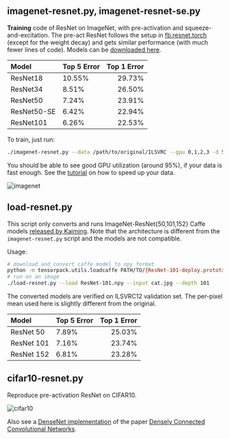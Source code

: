 
## imagenet-resnet.py, imagenet-resnet-se.py

__Training__ code of ResNet on ImageNet, with pre-activation and squeeze-and-excitation.
The pre-act ResNet follows the setup in [fb.resnet.torch](https://github.com/facebook/fb.resnet.torch) (except for the weight decay)
and gets similar performance (with much fewer lines of code).
Models can be [downloaded here](https://goo.gl/6XjK9V).

| Model              | Top 5 Error | Top 1 Error |
|:-------------------|-------------|------------:|
| ResNet18           |     10.55%  |      29.73% |
| ResNet34           |     8.51%   |      26.50% |
| ResNet50           |     7.24%   |      23.91% |
| ResNet50-SE        |     6.42%   |      22.94% |
| ResNet101          |     6.26%   |      22.53% |

To train, just run:
```bash
./imagenet-resnet.py --data /path/to/original/ILSVRC --gpu 0,1,2,3 -d 50
```
You should be able to see good GPU utilization (around 95%), if your data is fast enough.
See the [tutorial](http://tensorpack.readthedocs.io/en/latest/tutorial/efficient-dataflow.html) on how to speed up your data.

![imagenet](imagenet-resnet.png)

## load-resnet.py

This script only converts and runs ImageNet-ResNet{50,101,152} Caffe models [released by Kaiming](https://github.com/KaimingHe/deep-residual-networks).
Note that the architecture is different from the `imagenet-resnet.py` script and the models are not compatible.

Usage:
```bash
# download and convert caffe model to npy format
python -m tensorpack.utils.loadcaffe PATH/TO/{ResNet-101-deploy.prototxt,ResNet-101-model.caffemodel} ResNet101.npy
# run on an image
./load-resnet.py --load ResNet-101.npy --input cat.jpg --depth 101
```

The converted models are verified on ILSVRC12 validation set.
The per-pixel mean used here is slightly different from the original.

| Model              | Top 5 Error | Top 1 Error |
|:-------------------|-------------|------------:|
| ResNet 50          |      7.89%  |      25.03% |
| ResNet 101         |      7.16%  |      23.74% |
| ResNet 152         |      6.81%  |      23.28% |

## cifar10-resnet.py

Reproduce pre-activation ResNet on CIFAR10.

![cifar10](cifar10-resnet.png)

Also see a [DenseNet implementation](https://github.com/YixuanLi/densenet-tensorflow) of the paper [Densely Connected Convolutional Networks](https://arxiv.org/abs/1608.06993).

